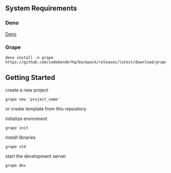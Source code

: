 

## System Requirements
### Deno
[Deno](https://deno.land/manual@v1.29.1/getting_started/installation)

### Grape
```
deno install -n grape https://github.com/codebenderhq/backpack/releases/latest/download/grape.js
```

## Getting Started

create a new project 
```
grape new 'project_name'
```

or create template from this repository

initialize enviroment
```
grape init
```

install libraries
```
grape std
```

start the development server
```
grape dev
```

